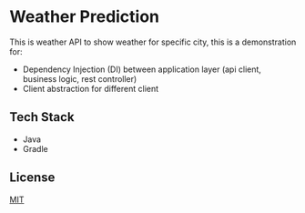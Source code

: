 # Weather Prediction

This is weather API to show weather for specific city, this is a demonstration for:
- Dependency Injection (DI) between application layer (api client, business logic, rest controller)
- Client abstraction for different client

## Tech Stack

- Java
- Gradle

## License

[MIT](https://choosealicense.com/licenses/mit/)